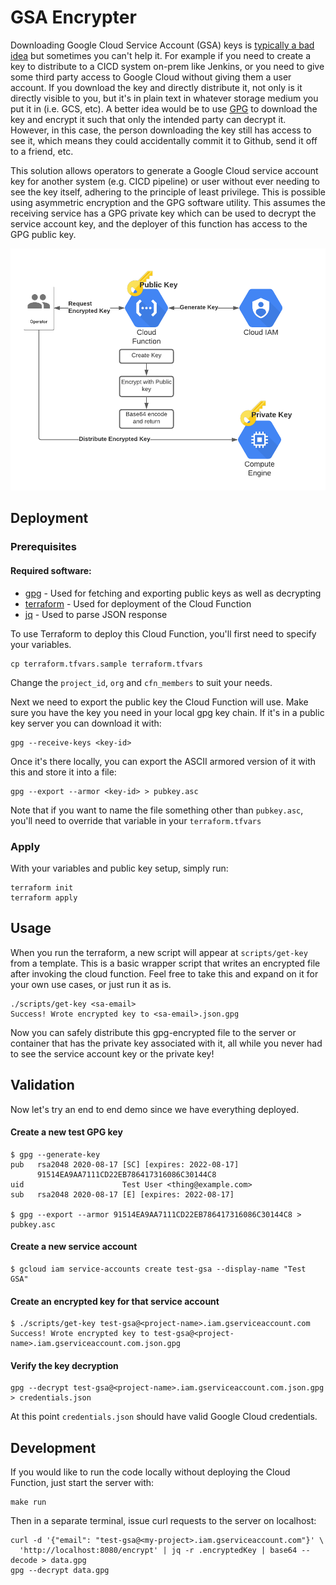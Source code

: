 # GSA Encrypter
Downloading Google Cloud Service Account (GSA) keys is [typically a bad idea](https://medium.com/@jryancanty/stop-downloading-google-cloud-service-account-keys-1811d44a97d9) but sometimes you can't help it.
For example if you need to create a key to distribute to a CICD system on-prem like Jenkins, or you need to give some third party
access to Google Cloud without giving them a user account. If you download the key and directly distribute it, not only is it
directly visible to you, but it's in plain text in whatever storage medium you put it in (i.e. GCS, etc). A better idea would
be to use [GPG](https://gnupg.org/) to download the key and encrypt it such that only the intended party can decrypt it. However,
in this case, the person downloading the key still has access to see it, which means they could accidentally commit it to Github,
send it off to a friend, etc.

This solution allows operators to generate a Google Cloud service account key for another system (e.g. CICD pipeline) or user without
ever needing to see the key itself, adhering to the principle of least privilege. This is possible using asymmetric encryption
and the GPG software utility. This assumes the receiving service has a GPG private key which can be used to decrypt the service
account key, and the deployer of this function has access to the GPG public key.

![](./arch.png)

## Deployment

### Prerequisites

#### Required software:

* [gpg](https://gnupg.org/) - Used for fetching and exporting public keys as well as decrypting
* [terraform](https://www.terraform.io/downloads.html) - Used for deployment of the Cloud Function
* [jq](https://stedolan.github.io/jq/) - Used to parse JSON response

To use Terraform to deploy this Cloud Function, you'll first need to specify your variables.

```
cp terraform.tfvars.sample terraform.tfvars
```

Change the `project_id`, `org` and `cfn_members` to suit your needs.

Next we need to export the public key the Cloud Function will use. Make sure you have the key you need in your local
gpg key chain. If it's in a public key server you can download it with:

```
gpg --receive-keys <key-id>
```

Once it's there locally, you can export the ASCII armored version of it with this and store it into a file:

```
gpg --export --armor <key-id> > pubkey.asc
```

Note that if you want to name the file something other than `pubkey.asc`, you'll need to override that variable in your
`terraform.tfvars`

### Apply

With your variables and public key setup, simply run:

```
terraform init
terraform apply
```

## Usage

When you run the terraform, a new script will appear at `scripts/get-key` from a template. This is a basic wrapper
script that writes an encrypted file after invoking the cloud function. Feel free to take this and expand on it for
your own use cases, or just run it as is.

```
./scripts/get-key <sa-email>
Success! Wrote encrypted key to <sa-email>.json.gpg
```

Now you can safely distribute this gpg-encrypted file to the server or container that has the private key associated
with it, all while you never had to see the service account key or the private key!

## Validation

Now let's try an end to end demo since we have everything deployed.

#### Create a new test GPG key

```
$ gpg --generate-key
pub   rsa2048 2020-08-17 [SC] [expires: 2022-08-17]
      91514EA9AA7111CD22EB786417316086C30144C8
uid                      Test User <thing@example.com>
sub   rsa2048 2020-08-17 [E] [expires: 2022-08-17]

$ gpg --export --armor 91514EA9AA7111CD22EB786417316086C30144C8 > pubkey.asc
```

#### Create a new service account

```
$ gcloud iam service-accounts create test-gsa --display-name "Test GSA"
```

#### Create an encrypted key for that service account

```
$ ./scripts/get-key test-gsa@<project-name>.iam.gserviceaccount.com
Success! Wrote encrypted key to test-gsa@<project-name>.iam.gserviceaccount.com.json.gpg
```

#### Verify the key decryption

```
gpg --decrypt test-gsa@<project-name>.iam.gserviceaccount.com.json.gpg > credentials.json
```

At this point `credentials.json` should have valid Google Cloud credentials.


## Development

If you would like to run the code locally without deploying the Cloud Function, just start the server with:

```
make run
```

Then in a separate terminal, issue curl requests to the server on localhost:

```
curl -d '{"email": "test-gsa@<my-project>.iam.gserviceaccount.com"}' \
  'http://localhost:8080/encrypt' | jq -r .encryptedKey | base64 --decode > data.gpg
gpg --decrypt data.gpg
```